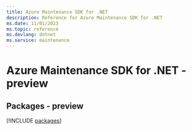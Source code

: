 ```yaml
---
title: Azure Maintenance SDK for .NET
description: Reference for Azure Maintenance SDK for .NET
ms.date: 11/01/2023
ms.topic: reference
ms.devlang: dotnet
ms.service: maintenance
---
```

# Azure Maintenance SDK for .NET - preview
## Packages - preview
[!INCLUDE [packages](maintenance-index.md)]